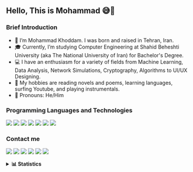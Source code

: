 ## Hello, This is Mohammad 😅👋

<!--
**mkh2097/mkh2097** is a ✨ _special_ ✨ repository because its `README.md` (this file) appears on your GitHub profile.
-->

### Brief Introduction

- 🌱 I’m Mohammad Khoddam. I was born and raised in Tehran, Iran.
- 🎓 Currently, I’m studying Computer Engineering at Shahid Beheshti University (aka The National University of Iran) for Bachelor's Degree.
- 💻 I have an enthusiasm for a variety of fields from Machine Learning, Data Analysis, Network Simulations, Cryptography, Algorithms to UI/UX Designing.
- 🎡 My hobbies are reading novels and poems, learning languages, surfing Youtube, and playing instrumentals.
- 🙂 Pronouns: He/Him

### Programming Languages and Technologies
<p align="left">
<a><img src="https://img.shields.io/badge/-c++-044F88?style=for-the-badge&logo=cplusplus&logoColor=white"/></a>
<a><img src="https://img.shields.io/badge/-java-f89820?style=for-the-badge&logo=java&logoColor=white"/></a>
<a><img src="https://img.shields.io/badge/-python-646464?style=for-the-badge&logo=python&logoColor=white"/></a>
<a><img src="https://img.shields.io/badge/-GOLANG-29BEB0?style=for-the-badge&logo=go&logoColor=white"/></a>
<a><img src="https://img.shields.io/badge/-postgresql-0064a5?style=for-the-badge&logo=postgresql&logoColor=white"/></a>
<a><img src="https://img.shields.io/badge/-swift-F05138?style=for-the-badge&logo=swift&logoColor=white"/></a>
<a><img src="https://img.shields.io/badge/-x86%20&%20Arm%20Assembly-000000?style=for-the-badge&logo=assembly&logoColor=white"/></a>
</p>

### Contact me
<p align="left">
<a href="mailto:mkh2097@gmail.com"><img src="https://img.shields.io/badge/-mkh2097@gmail.com-B23121?style=for-the-badge&logo=Gmail&logoColor=white"/></a>
<a href="mailto:mkh2097@outlook.com"><img src="https://img.shields.io/badge/-mkh2097@outlook.com-0072c6?style=for-the-badge&logo=Microsoft&logoColor=white"/></a>
<a href="https://www.linkedin.com/in/mkh2097/"><img src="https://img.shields.io/badge/-mkh2097-0e76a8?style=for-the-badge&logo=Linkedin&logoColor=white"/></a>
<a href="https://www.gitlab.com/mkh2097/"><img src="https://img.shields.io/badge/-mkh2097-000000?style=for-the-badge&logo=gitlab&logoColor=white"/></a>
<a href="https://twitter.com/mkh2097"><img src="https://img.shields.io/badge/-mkh2097-00acee?style=for-the-badge&logo=Twitter&logoColor=white"/></a>
<a href="https://soundcloud.com/mkh2097"><img src="https://img.shields.io/badge/-mkh2097-ff8800?style=for-the-badge&logo=Soundcloud&logoColor=white"/></a>
</p>

<details><summary><b>📊 Statistics</b></summary>


- 📈 My Github Stats
  <p align="center">
  <img height="180em" src="https://github-readme-stats.vercel.app/api?username=mkh2097&count_private=true&show_icons=true&theme=tokyonight" />

- 🐱‍👤 My Top Languages
  </p>
  <p align="center">
  <img height="164em" src="https://github-readme-stats.vercel.app/api/top-langs/?username=mkh2097&layout=compact&theme=tokyonight"/>
  </p>
                                                                                                                                   
- ⚡ My Streak 
  </p>
  <p align="center">
  <img height="164em" src="https://github-readme-streak-stats.herokuapp.com?user=mkh2097&theme=tokyonight"/>
  </p>
                                                                                                                                   
  </details>                                                                                                                                 

